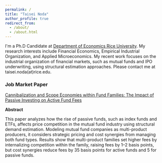 ```yaml
---
permalink: /
title: "Taisei Noda"
author_profile: true
redirect_from: 
  - /about/
  - /about.html
---
```


I'm a Ph.D Candidate at [Department of Economics Rice University](https://economics.rice.edu). My research interests include Financial Economics, Empirical Industrial Organization, and Applied Microeconomics. My recent work focuses on the industrial organization of financial markets, such as mutual funds and IPO underwriting, using structural estimation approaches. Please contact me at taisei.noda(at)rice.edu.

### Job Market Paper

[Cannibalization and Scope Economies within Fund Families: The Impact of Passive Investing on Active Fund Fees](https://www.dropbox.com/scl/fi/3wi2njy8vkb0r5ojkf6nk/mf_demand_writing_20241007.pdf?rlkey=eir4uaf9lspbsrtlg5r5fkly1&st=l8g7tt14&dl=0)

**Abstract**

 This paper analyzes how the rise of passive funds, such as index funds and ETFs, affects price
competition in the mutual fund industry using structural demand estimation. Modeling mutual fund
companies as multi-product producers, it considers strategic pricing and cost synergies from managing
both fund types. Results show that multi-product families set higher fees by internalizing competition
within the family, raising fees by 1–2 basis points, but cost synergies reduce fees by 35 basis points for
active funds and 5 for passive funds.

